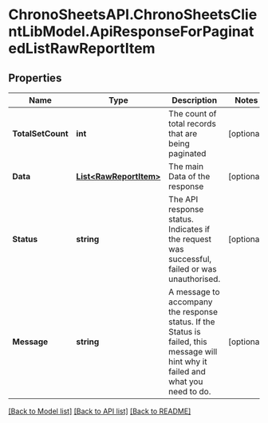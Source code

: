 
# ChronoSheetsAPI.ChronoSheetsClientLibModel.ApiResponseForPaginatedListRawReportItem

## Properties

Name | Type | Description | Notes
------------ | ------------- | ------------- | -------------
**TotalSetCount** | **int** | The count of total records that are being paginated | [optional] 
**Data** | [**List&lt;RawReportItem&gt;**](RawReportItem.md) | The main Data of the response | [optional] 
**Status** | **string** | The API response status. Indicates if the request was successful, failed or was unauthorised. | [optional] 
**Message** | **string** | A message to accompany the response status.  If the Status is failed, this message will hint why it failed and what you need to do. | [optional] 

[[Back to Model list]](../README.md#documentation-for-models)
[[Back to API list]](../README.md#documentation-for-api-endpoints)
[[Back to README]](../README.md)


